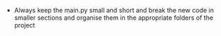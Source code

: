 - Always keep the main.py small and short and break the new code in smaller sections and organise them in the appropriate folders of the project